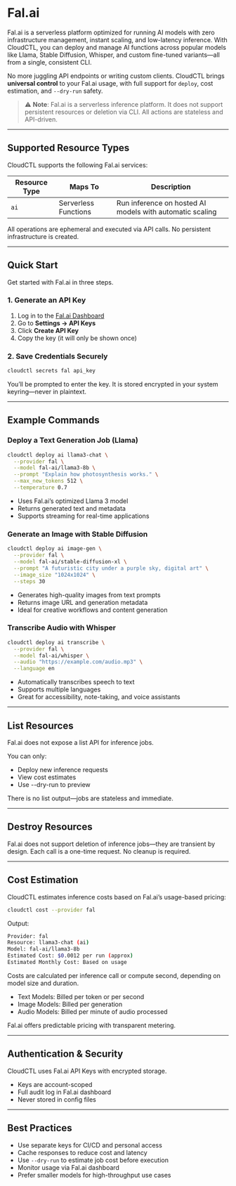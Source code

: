 # Fal.ai

Fal.ai is a serverless platform optimized for running AI models with zero infrastructure management, instant scaling, and low-latency inference. With CloudCTL, you can deploy and manage AI functions across popular models like Llama, Stable Diffusion, Whisper, and custom fine-tuned variants—all from a single, consistent CLI.

No more juggling API endpoints or writing custom clients. CloudCTL brings **universal control** to your Fal.ai usage, with full support for `deploy`, cost estimation, and `--dry-run` safety.

> ⚠️ **Note**: Fal.ai is a serverless inference platform. It does not support persistent resources or deletion via CLI. All actions are stateless and API-driven.

---

## Supported Resource Types

CloudCTL supports the following Fal.ai services:

| Resource Type | Maps To              | Description                                              |
| ------------- | -------------------- | -------------------------------------------------------- |
| `ai`        | Serverless Functions | Run inference on hosted AI models with automatic scaling |

All operations are ephemeral and executed via API calls. No persistent infrastructure is created.

---

## Quick Start

Get started with Fal.ai in three steps.

### 1. Generate an API Key

1. Log in to the [Fal.ai Dashboard](https://fal.ai)
2. Go to **Settings → API Keys**
3. Click **Create API Key**
4. Copy the key (it will only be shown once)

### 2. Save Credentials Securely

```bash
cloudctl secrets fal api_key
```

You’ll be prompted to enter the key. It is stored encrypted in your system keyring—never in plaintext.

---

## Example Commands

### Deploy a Text Generation Job (Llama)

```bash
cloudctl deploy ai llama3-chat \
  --provider fal \
  --model fal-ai/llama3-8b \
  --prompt "Explain how photosynthesis works." \
  --max_new_tokens 512 \
  --temperature 0.7
```

* Uses Fal.ai’s optimized Llama 3 model
* Returns generated text and metadata
* Supports streaming for real-time applications

### Generate an Image with Stable Diffusion

```bash
cloudctl deploy ai image-gen \
  --provider fal \
  --model fal-ai/stable-diffusion-xl \
  --prompt "A futuristic city under a purple sky, digital art" \
  --image_size "1024x1024" \
  --steps 30
```

* Generates high-quality images from text prompts
* Returns image URL and generation metadata
* Ideal for creative workflows and content generation

### Transcribe Audio with Whisper

```bash
cloudctl deploy ai transcribe \
  --provider fal \
  --model fal-ai/whisper \
  --audio "https://example.com/audio.mp3" \
  --language en
```

* Automatically transcribes speech to text
* Supports multiple languages
* Great for accessibility, note-taking, and voice assistants

---

## List Resources

Fal.ai does not expose a list API for inference jobs.

You can only:

* Deploy new inference requests
* View cost estimates
* Use --dry-run to preview

There is no list output—jobs are stateless and immediate.

---

## Destroy Resources

Fal.ai does not support deletion of inference jobs—they are transient by design.
Each call is a one-time request. No cleanup is required.

---

## Cost Estimation

CloudCTL estimates inference costs based on Fal.ai’s usage-based pricing:

```bash
cloudctl cost --provider fal
```

Output:

```bash
Provider: fal
Resource: llama3-chat (ai)
Model: fal-ai/llama3-8b
Estimated Cost: $0.0012 per run (approx)
Estimated Monthly Cost: Based on usage
```

Costs are calculated per inference call or compute second, depending on model size and duration.

* Text Models: Billed per token or per second
* Image Models: Billed per generation
* Audio Models: Billed per minute of audio processed

Fal.ai offers predictable pricing with transparent metering.

---

## Authentication & Security

CloudCTL uses Fal.ai API Keys with encrypted storage.

* Keys are account-scoped
* Full audit log in Fal.ai dashboard
* Never stored in config files

---

## Best Practices

* Use separate keys for CI/CD and personal access
* Cache responses to reduce cost and latency
* Use `--dry-run` to estimate job cost before execution
* Monitor usage via Fal.ai dashboard
* Prefer smaller models for high-throughput use cases
